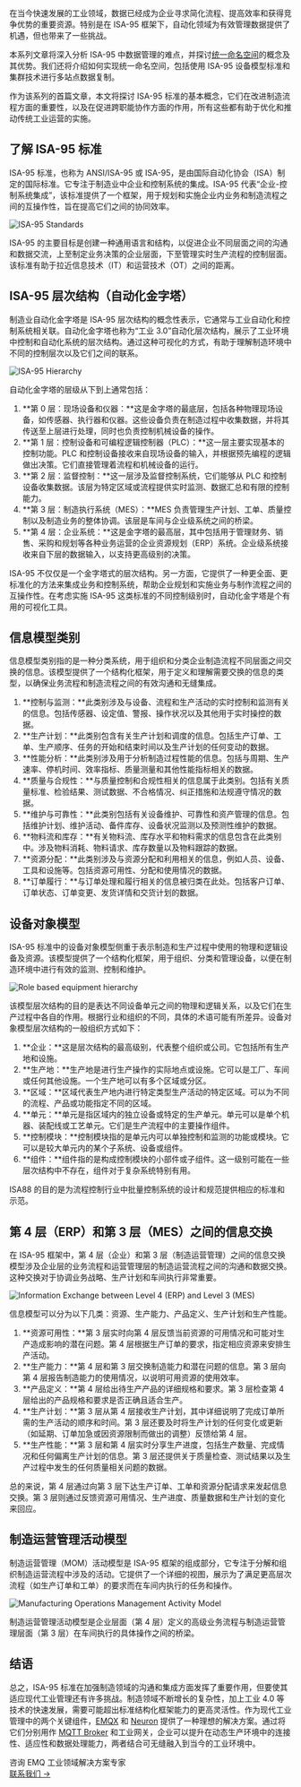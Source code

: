 在当今快速发展的工业领域，数据已经成为企业寻求简化流程、提高效率和获得竞争优势的重要资源。特别是在 ISA-95 框架下，自动化领域为有效管理数据提供了机遇，但也带来了一些挑战。

本系列文章将深入分析 ISA-95 中数据管理的难点，并探讨[统一命名空间](https://www.emqx.com/zh/blog/unified-namespace-next-generation-data-fabric-for-iiot)的概念及其优势。我们还将介绍如何实现统一命名空间，包括使用 ISA-95 设备模型标准和集群技术进行多站点数据复制。

作为该系列的首篇文章，本文将探讨 ISA-95 标准的基本概念，它们在改进制造流程方面的重要性，以及在促进跨职能协作方面的作用，所有这些都有助于优化和推动传统工业运营的实施。

## 了解 ISA-95 标准

ISA-95 标准，也称为 ANSI/ISA-95 或 ISA-95，是由国际自动化协会（ISA）制定的国际标准。它专注于制造业中企业和控制系统的集成。ISA-95 代表“企业-控制系统集成”，该标准提供了一个框架，用于规划和实施企业内业务和制造流程之间的互操作性，旨在提高它们之间的协同效率。

![ISA-95 Standards](https://assets.emqx.com/images/b84e90188e3fbbfc6cf6371989fb99f5.png)

ISA-95 的主要目标是创建一种通用语言和结构，以促进企业不同层面之间的沟通和数据交流，上至制定业务决策的企业层面，下至管理实时生产流程的控制层面。该标准有助于拉近信息技术（IT）和运营技术（OT）之间的距离。

## ISA-95 层次结构（自动化金字塔）

制造业自动化金字塔是 ISA-95 层次结构的概念性表示，它通常与工业自动化和控制系统相关联。自动化金字塔也称为“工业 3.0”自动化层次结构，展示了工业环境中控制和自动化系统的层次结构。通过这种可视化的方式，有助于理解制造环境中不同的控制层次以及它们之间的联系。

![ISA-95 Hierarchy](https://assets.emqx.com/images/cf851556acf8bcea025e1204d831fd45.png)

自动化金字塔的层级从下到上通常包括：

1. **第 0 层：现场设备和仪器：**这是金字塔的最底层，包括各种物理现场设备，如传感器、执行器和仪器。这些设备负责在制造过程中收集数据，并将其传送至上层进行处理，同时也负责控制机械设备的操作。
2. **第 1 层：控制设备和可编程逻辑控制器（PLC）：**这一层主要实现基本的控制功能。PLC 和控制设备接收来自现场设备的输入，并根据预先编程的逻辑做出决策。它们直接管理着流程和机械设备的运行。
3. **第 2 层：监督控制：**这一层涉及监督控制系统，它们能够从 PLC 和控制设备收集数据。该层为特定区域或流程提供实时监测、数据汇总和有限的控制能力。
4. **第 3 层：制造执行系统（MES）：**MES 负责管理生产计划、工单、质量控制以及制造业务的整体协调。该层是车间与企业级系统之间的桥梁。
5. **第 4 层：企业系统：**这是金字塔的最高层，其中包括用于管理财务、销售、采购和规划等各种业务运营的企业资源规划（ERP）系统。企业级系统接收来自下层的数据输入，以支持更高级别的决策。

ISA-95 不仅仅是一个金字塔式的层次结构。另一方面，它提供了一种更全面、更标准化的方法来集成业务和控制系统，帮助企业规划和实施业务与制作流程之间的互操作性。在考虑实施 ISA-95 这类标准的不同控制级别时，自动化金字塔是个有用的可视化工具。

## 信息模型类别

信息模型类别指的是一种分类系统，用于组织和分类企业制造流程不同层面之间交换的信息。该模型提供了一个结构化框架，用于定义和理解需要交换的信息的类型，以确保业务流程和制造流程之间的有效沟通和无缝集成。

1. **控制与监测：**此类别涉及与设备、流程和生产活动的实时控制和监测有关的信息。包括传感器、设定值、警报、操作状况以及其他用于实时操控的数据。
2. **生产计划：**此类别包含有关生产计划和调度的信息。包括生产订单、工单、生产顺序、任务的开始和结束时间以及生产计划的任何变动的数据。
3. **性能分析：**此类别涉及用于分析制造过程性能的信息。包括与周期、生产速率、停机时间、效率指标、质量测量和其他性能指标相关的数据。
4. **质量与合规性：**与质量控制和合规性相关的信息属于此类别。包括有关质量标准、检验结果、测试数据、不合格情况、纠正措施和法规遵守情况的数据。
5. **维护与可靠性：**此类别包括有关设备维护、可靠性和资产管理的信息。包括维护计划、维护活动、备件库存、设备状况监测以及预测性维护的数据。
6. **物料流和库存：**有关物料流、库存水平和物料需求的信息包含在此类别中。涉及物料消耗、物料请求、库存数量以及物料跟踪的数据。
7. **资源分配：**此类别涉及与资源分配和利用相关的信息，例如人员、设备、工具和设施等。包括资源可用性、分配和使用情况的数据。
8. **订单履行：**与订单处理和履行相关的信息被归类在此处。包括客户订单、订单状态、订单变更、发货详情和交货计划的数据。

## 设备对象模型

ISA-95 标准中的设备对象模型侧重于表示制造和生产过程中使用的物理和逻辑设备及资源。该模型提供了一个结构化框架，用于组织、分类和管理设备，以便在制造环境中进行有效的监测、控制和维护。

![Role based equipment hierarchy](https://assets.emqx.com/images/423592f1ee5935b2e2abce0490614d17.png)

该模型层次结构的目的是表达不同设备单元之间的物理和逻辑关系，以及它们在生产过程中各自的作用。根据行业和组织的不同，具体的术语可能有所差异。设备对象模型层次结构的一般组织方式如下：

1. **企业：**这是层次结构的最高级别，代表整个组织或公司。它包括所有生产地和设施。
2. **生产地：**生产地是进行生产操作的实际地点或设施。它可以是工厂、车间或任何其他设施。一个生产地可以有多个区域或分区。
3. **区域：**区域代表生产地内进行特定类型生产活动的特定区域。可以为不同的流程、产品或功能指定不同的区域。
4. **单元：**单元是指区域内的独立设备或特定的生产单元。单元可以是单个机器、装配线或工艺单元。它们是生产流程中的主要操作组件。
5. **控制模块：**控制模块指的是单元内可以单独控制和监测的功能或模块。它可以是较大单元内的某个子系统、设备或组件。
6. **组件：**组件指的是构成控制模块的小部件或子组件。这一级别可能在一些层次结构中不存在，组件对于复杂系统特别有用。

ISA88 的目的是为流程控制行业中批量控制系统的设计和规范提供相应的标准和示范。

## 第 4 层（ERP）和第 3 层（MES）之间的信息交换

在 ISA-95 框架中，第 4 层（企业）和第 3 层（制造运营管理）之间的信息交换模型涉及企业层的业务流程和运营管理层的制造运营流程之间的沟通和数据交换。这种交换对于协调业务战略、生产计划和车间执行非常重要。

![Information Exchange between Level 4 (ERP) and Level 3 (MES)](https://assets.emqx.com/images/cd1449f1e46ef75469ff9f7a24b5c381.png)

信息模型可以分为以下几类：资源、生产能力、产品定义、生产计划和生产性能。

1. **资源可用性：**第 3 层实时向第 4 层反馈当前资源的可用情况和可能对生产造成影响的潜在问题。第 4 层根据生产订单的要求，指定相应资源来安排生产活动。
2. **生产能力：**第 4 层和第 3 层交换制造能力和潜在问题的信息。第 3 层向第 4 层报告制造能力的使用情况，以说明可用资源的使用效率。
3. **产品定义：**第 4 层给出待生产产品的详细规格和要求。第 3 层检查第 4 层给出的产品规格和要求是否正确且适合生产。
4. **生产计划：**第 3 层从第 4 层接收生产计划，其中详细说明了完成订单所需的生产活动的顺序和时间。第 3 层还要及时将生产计划的任何变化或更新（如延期、订单加急或因资源限制而做出的调整）反馈给第 4 层。
5. **生产性能：**第 3 层和第 4 层实时分享生产进度，包括生产数量、完成情况和任何偏离生产计划的信息。第 3 层还提供关于质量检查、测试结果以及生产过程中发生的任何质量相关问题的数据。

总的来说，第 4 层通过向第 3 层下达生产订单、工单和资源分配请求来发起信息交换。第 3 层则通过反馈资源可用情况、生产进度、质量数据和生产计划的变化来回应。

## 制造运营管理活动模型

制造运营管理（MOM）活动模型是 ISA-95 框架的组成部分，它专注于分解和组织制造运营流程中涉及的活动。它提供了一个详细的视图，展示为了满足更高层次流程（如生产订单和工单）的要求而在车间内执行的任务和操作。

![Manufacturing Operations Management Activity Model](https://assets.emqx.com/images/df84fc1811d10605f492b9eecf4ed21b.png)

制造运营管理活动模型是企业层面（第 4 层）定义的高级业务流程与制造运营管理层面（第 3 层）在车间执行的具体操作之间的桥梁。

## 结语

总之，ISA-95 标准在加强制造领域的沟通和集成方面发挥了重要作用，但要使其适应现代工业管理还有许多挑战。制造领域不断增长的复杂性，加上工业 4.0 等技术的快速发展，需要可能超出标准结构化框架能力的更高灵活性。作为现代工业管理中的两个关键组件，[EMQX](https://www.emqx.com/zh/products/emqx) 和 [Neuron](https://github.com/emqx/neuron) 提供了一种理想的解决方案。通过将它们分别用作 [MQTT Broker](https://www.emqx.com/zh/blog/the-ultimate-guide-to-mqtt-broker-comparison) 和工业网关，企业可以提升在动态生产环境中的连接性、适应性和数据处理能力，两者结合可无缝融入到当今的工业环境中。



<section class="promotion">
    <div>
        咨询 EMQ 工业领域解决方案专家
    </div>
    <a href="https://www.emqx.com/zh/contact?product=solutions" class="button is-gradient px-5">联系我们 →</a>
</section>
